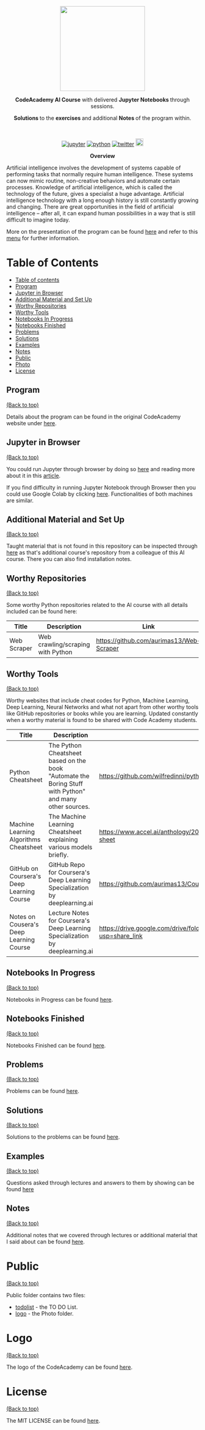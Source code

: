 <p align=center>
  <img height="222px" src="https://github.com/aurimas13/CodeAcademy-AI-Course/blob/main/Public/Photo/CodeAcademy_baltas.png"/>
</p>
<p align="center" > <b>CodeAcademy AI Course</b> with delivered <b> Jupyter Notebooks  </b> through sessions. </p>
<p align="center" > <b> Solutions </b> to the <b> exercises </b> and additional <b> Notes </b> of the program within. </p>
<br>
<p align=center>
    <a href="https://github.com/aurimas13/CodeAcademy-AI-Course/tree/main/Notebooks_In_Progress">
<img alt="jupyter" src="https://img.shields.io/badge/language-jupyter-orange.svg?style=social&logo=jupyter")></a>
    <a href="https://github.com/aurimas13/CodeAcademy-AI-Course/tree/main/Notebooks_Finished">
<img alt="python" src="https://img.shields.io/badge/language-python-blue.svg?style=social&logo=python")></a>
    <a href="https://twitter.com/anausedas"><img alt="twitter" src="https://img.shields.io/twitter/follow/anausedas?style=social"/></a>
    <img height="20px" title="profile views" src="https://img.shields.io/github/stars/aurimas13/CodeAcademy-AI-Course?style=social" alt="stars">
</p>
<p align=center>
<b> Overview </b> 
</p>
<p align=left>
Artificial intelligence involves the development of systems capable of performing tasks that normally require human intelligence. 
These systems can now mimic routine, non-creative behaviors and automate certain processes. Knowledge of artificial intelligence,
which is called the technology of the future, gives a specialist a huge advantage. Artificial intelligence technology with a long 
enough history is still constantly growing and changing. There are great opportunities in the field of artificial intelligence – 
after all, it can expand human possibilities in a way that is still difficult to imagine today.
</p>

More on the presentation of the program can be found [here](https://codeacademy.lt/en/programavimo-kursai/artificial-intelligence-advance/)
and refer to this [menu](#table-of-contents) for further information.


# Table of Contents
- [Table of contents](#table-of-contents)
- [Program](#Program)
- [Jupyter in Browser](#jupyter-in-browser)
- [Additional Material and Set Up](#Additional-material-and-set-up)
- [Worthy Repositories](#worthy-repositories)
- [Worthy Tools](#worthy-tools)
- [Notebooks In Progress](#notebooks-in-progress) 
- [Notebooks Finished](#notebooks-finished) 
- [Problems](#problems)
- [Solutions](#solutions)
- [Examples](#examples)
- [Notes](#notes)  
- [Public](#public)
- [Photo](#photo)
- [License](#license)

## Program
[(Back to top)](#table-of-contents)

Details about the program can be found in the original CodeAcademy website under 
[here](https://codeacademy.lt/en/programavimo-kursai/artificial-intelligence-advance/).

## Jupyter in Browser
[(Back to top)](#table-of-contents)

You could run Jupyter through browser by doing so [here](https://jupyterlite.github.io/demo/lab/index.html) and 
reading more about it in this [article](https://medium.com/geekculture/run-jupyter-notebooks-on-a-web-browser-using-jupyterlite-18e3bd25bd97).

If you find difficulty in running Jupyter Notebook through Browser then you could use Google Colab by clicking 
[here](https://colab.research.google.com/notebooks/intro.ipynb). Functionalities of both machines are similar.
## Additional Material and Set Up
[(Back to top)](#table-of-contents)

Taught material that is not found in this repository can be inspected through [here](https://github.com/dqmis/code_academy_ai_course)
as that's additional course's repository from a colleague of this AI course. There you can also find installation notes.

## Worthy Repositories
[(Back to top)](#table-of-contents)

Some worthy Python repositories related to the AI course with all details included can be found here:

| **Title**             | **Description**                                     | **Link**                                       |
|-----------------------|-----------------------------------------------------|------------------------------------------------|
| Web Scraper           | Web crawling/scraping with Python                   | https://github.com/aurimas13/Web-Scraper       |

## Worthy Tools
[(Back to top)](#table-of-contents)

Worthy websites that include cheat codes for Python, Machine Learning, Deep Learning, Neural Networks and what not apart from other
worthy tools like GitHub repositories or books while you are learning. Updated constantly when a worthy material is found
to be shared with Code Academy students.

| **Title**                                  | **Description**                                                                                         | **Link**                                                                          |
|--------------------------------------------|---------------------------------------------------------------------------------------------------------|-----------------------------------------------------------------------------------|
| Python Cheatsheet                          | The Python Cheatsheet based on the book "Automate the Boring Stuff with Python" and many other sources. | https://github.com/wilfredinni/python-cheatsheet                                  |
| Machine Learning Algorithms Cheatsheet     | The Machine Learning Cheatsheet explaining various models briefly.                                      | https://www.accel.ai/anthology/2022/1/24/machine-learning-algorithms-cheat-sheet  |
| GitHub on Coursera's Deep Learning Course  | GitHub Repo for Coursera's Deep Learning Specialization by deeplearning.ai                              | https://github.com/aurimas13/Coursera-Deep-Learning-Specialization |
| Notes on Cousera's Deep Learning Course    | Lecture Notes for Coursera's Deep Learning Specialization by deeplearning.ai                            | https://drive.google.com/drive/folders/1X9qp9KsGs6IuVgzZJZvMJvVzgxPjhNKN?usp=share_link|


## Notebooks In Progress
[(Back to top)](#table-of-contents)

Notebooks in Progress can be found [here](https://github.com/aurimas13/CodeAcademy-AI-Course/tree/main/Notebooks_In_Progress).

## Notebooks Finished
[(Back to top)](#table-of-contents)

Notebooks Finished can be found [here](https://github.com/aurimas13/CodeAcademy-AI-Course/tree/main/Notebooks_Finished).

## Problems
[(Back to top)](#table-of-contents)

Problems can be found [here](https://github.com/aurimas13/CodeAcademy-AI-Course/tree/main/Problems).

## Solutions 
[(Back to top)](#table-of-contents)

Solutions to the problems can be found [here](https://github.com/aurimas13/CodeAcademy-AI-Course/tree/main/Solutions).


## Examples 
[(Back to top)](#table-of-contents)

Questions asked through lectures and answers to them by showing can be found [here](https://github.com/aurimas13/CodeAcademy-AI-Course/tree/main/Examples)
## Notes
[(Back to top)](#table-of-contents)

Additional notes that we covered through lectures or additional material that I said about can be found 
[here](https://github.com/aurimas13/CodeAcademy-AI-Course/tree/main/Notes).

# Public
[(Back to top)](#table-of-contents)

Public folder contains two files: 
- [todolist](https://github.com/aurimas13/CodeAcademy-AI-Course/blob/main/Public/todolist.txt) - the TO DO List.
- [logo](https://github.com/aurimas13/CodeAcademy-AI-Course/tree/main/Public/Photo) - the Photo folder.


# Logo
[(Back to top)](#table-of-contents)

The logo of the CodeAcademy can be found [here](https://github.com/aurimas13/CodeAcademy-AI-Course/blob/main/Public/Photo/CodeAcademy_baltas.png).

# License
[(Back to top)](#table-of-contents)
 
The MIT LICENSE can be found [here](https://github.com/aurimas13/CodeAcademy-AI-Course/blob/main/LICENSE).



